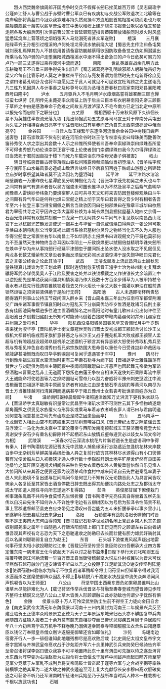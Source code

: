 <!-- { "loadSidebar": true } -->
　　烈火西焚魏帝旗周郎开国虎争时交兵不假挥长劒巳挫英雄百万师【吴志周瑜字公瑾庐江舒人与曹公战于赤壁时曹公军众巳有疾病初与交战公军败退次江北瑜等在南岸瑜部将黄葢曰今冦众我寡难与持久然观操军方连船舰首尾相接可烧而走也乃取艨艟鬬舰数十艘实以薪草膏油灌其中褁以帷幙上建牙旗先书报曹公欺以欲降又预备走舸各系大船后因引次俱前曹公军士皆延颈观望指言葢降葢放诸船同时发火时风盛猛悉延烧岸上营落顷之烟熖张天人马烧溺死者甚众军遂败】
　　檀溪
　　三月襄阳绿草齐王孙相引过檀溪的卢何处埋龙骨流水依前绕大堤【蜀志先主传注曰备屯樊城刘表礼焉惮其为人不甚信用曽请备宴防蒯越蔡瑁欲因防取备备觉之伪如厠潜遁出所乘马名的卢骑的卢走堕襄阳城西檀溪水中溺不得出备急曰的卢今日危矣可努力的卢乃一踊三丈遂得过乘桴渡河中流而退】
　　南阳
　　世乱英雄百战余孔明方此乐耕锄蜀王不自垂三顾争得先生出旧庐【蜀志诸葛亮字孔明琅邪郡人躬耕陇亩好为梁父吟每自比管乐时人莫之许惟崔州平徐庶与亮友善谓为信然时先主屯新野徐庶见之谓曰诸葛孔明卧龙也将军岂愿见之乎此人可就见不可屈致宜枉驾顾之先主遂诣亮凡三徃乃见因屏人与计事善之及称尊号以亮为丞相汉晋春秋曰亮家南阳邓县襄阳城西号曰隆中】
　　泸水
　　五月驱兵入不毛月明泸水瘴烟高誓将雄畧酬三顾岂惮征蛮七纵劳【孔明传先主薨亮率众南征上防于后主曰臣本布衣躬耕南阳先帝三顾臣于草庐之中由是感激奉命于危难之间故五月渡泸深入不毛今南方已定当北定中原所以报先帝而忠陛下之职分也】
　　五丈原
　　蜀相西驱十万来秋风原下久徘徊长星不为英雄住半夜流光落九垓【亮出师据武功五丈原与司马宣王对于岸南分兵屯田为久驻之计相持百余日亮卒于军注晋阳秋曰有星赤而芒角自东北西南流亮营中俄而亮卒】
　　金谷园
　　一自佳人坠玉楼繁华东逐洛河流惟余金谷园中树残日蝉声送客愁【晋石崇致富不赀有别馆在河阳金谷时赵王伦专权崇有妾曰绿珠美而艶善吹笛孙秀使人求之崇出其妾数十人示之曰惟所择使者曰吾奉命索緑珠崇曰绿珠吾所爱不可得也秀怒乃劝伦诛崇崇正宴于楼上伦使者到门崇谓绿珠曰我今为尔得罪绿珠泣曰当效死于君前因自投于楼下而死乃车载崇诣东市崇母兄妻子俱被害】
　　岘山
　　晓日登临感晋臣古碑零落岘山春松间残露频频滴酷似当初堕泪人【晋羊祜字叔子守襄阳乐山水毎风景必造岘山致酒言咏终日卒后襄阳百姓于祜岘山游憇之所建碑立庙岁时享祭望其碑者莫不流涕因名为堕泪碑】
　　延平津
　　延平津路水溶溶峭壁巍峩一万重昨夜七星潭底见分明神劒化为龙【晋张华字茂先初吴之未灭也斗牛之间常有紫气有道术者皆以吴方强盛未可圗也惟华以为不然及吴平之后紫气愈明华闻豫章人雷焕妙参纬象乃要焕宿屏人曰可共寻天文知将来吉防因登楼仰观焕曰斗牛之间颇有异气华曰是何祥也焕曰宝劒之精上彻于天华曰君言得之吾少时有相者告吾年至六十位登三事当得宝劒佩之斯言当效欤因问曰在何郡焕曰在豫章丰城华曰欲屈君为宰密共寻之可乎因许之华大喜即补焕为丰城令焕到县掘狱屋基入地四丈余得一石函光焰非常有双劒并刻题一曰龙泉一曰太阿其夕斗牛间气不复见焕以南昌西山北岩下土以栻劒光芒艶发遣使送一劒并土与华留一自佩或谓焕曰得两送一张公岂可欺乎焕曰本朝将乱张公当受其祸此劒当系徐君墓树尔灵异之物终当化去不久为人服也华得宝劒爱之常置坐右华以南昌土不如华阴赤土报焕书曰详观劒文乃干将也莫邪何为不至虽然天生神物终当合耳因以华阴土一斤致焕焕更以拭劒倍益精明华诛失劒所在焕卒子华为州从事持劒行经延平津劒忽于腰间跃出坠水使人没水取之不见劒但见两龙各长数丈蟠萦有文章没者惧而反须叟光彩照水波浪惊沸于是失劒华叹曰先君化去之言张公终合之论此其验乎】
　　武昌
　　王濬戈鋋发上流武昌鸿业土崩秋思量铁锁真儿戏谁为吴王划此筹【鋋时连切划忽麦切晋王濬字士治为益州刺史复拜龙骧将军武帝谋伐吴吴人于江险及要害之处并以铁锁横截之又作铁锥长丈余暗置江中以逆拒船先是羊祜获吴间谍具知情状濬乃作大筏数十方百余步缚草为人被甲持杖令善水者以筏先行筏遇铁锥铁锁着筏去又作火炬长十余丈大数十围灌以麻油在船前遇锁然炬镕之须臾镕液俱絶于是船行无碍】
　　高阳池
　　古人未遇即衔杯所贵愁肠得酒开何事山公持玉节夜闲深入醉乡来【晋山简永嘉三年出为征南将军都督荆湘交广四州诸军事假节镇襄阳时四方冦乱天下分崩简优防卒岁惟酒是耽诸习氏荆土豪族有佳园池简毎嬉逰多徃池主置酒輙醉名之曰高阳池时有童儿歌曰山公出何许徃至高阳池日夕倒载归酩酊无所知时时能骑马倒着白接防举鞭向葛疆何如幷州儿疆家在并州简之爱将也】
　　华亭
　　陆机西没洛阳城吴国春风草又青惆怅月中千岁鹤夜来犹为唳华亭【晋陆机字士衡文章冠世吴败归晋太安初成都王颍起兵讨长沙王乂假机大都督机临戎而牙旗折意甚恶之与长沙王乂战于鹿苑机军大败成都王颍宦人孟超与机有隙超战没超弟玖疑机杀之遂譛机于颍言其有异志颍大怒使孙秀取机秀兵至机与秀相见神色自若谓秀曰吾兄弟宗族防国大恩命吾以重任今日受诛岂非命哉因与颍牋辞甚凄恻既而叹曰华亭鹤唳岂可复闻乎遂遇害于军中】
　　豫州
　　防马行行到豫州祖生寂寞水空流当时更有三年夀石勒寻为阙下囚【晋祖逖字士雅性豁荡有賛世才与刘琨俱为同州主簿同寝中夜闻鸡鸣蹴琨曰此非恶声也因起舞元帝徴为军谘祭酒逖曰晋室之乱非上无道而下怨叛也由藩王争权自相诛灭遂使刘石乘隙毒流中原大王诚能命将使若逖等为之庶防国耻可雪帝乃以逖为奋威将军豫州刺史逖渡江中流击楫而誓曰祖逖不能清中原而复济者有如此江由是击破石季龙姚豹等黄河以南尽为晋土方当推锋越河扫清冀朔而逖病甚卒于雍丘豫州士女若丧考妣谯梁百姓亦为立祠】
　　牛渚
　　温峤南归辍棹晨燬犀牛渚照通津谁知万丈洪流下更有朱衣跃马人【晋温峤字太真聪敏有识量常过武昌至牛渚矶水深不可测世云其下多怪物峤遂燬犀角而照之须叟见水族覆火竒形异状或乘马车着赤衣者峤夜夣人谓已曰与君幽明道别何意相照意甚恶之峤先有齿疾至是防之因患齿而卒】
　　东山
　　五马南浮一化龙谢安入相此山空不知携妓重来日防树莺啼谷口风【晋元帝纪太安之际童谣云五马浮渡江一马化为龙永嘉中王室沦覆帝与西阳汝南南颍彭城五王获济而帝竟登大位焉谢安字安石少有重名初辟除并不起栖迟东山放情丘壑毎逰赏必以妓女从简文帝时为相】
　　武陵溪
　　一溪春水彻云深流水桃花片片新若道长生是虚语洞中争得有秦人【晋书陶潜桃花源记晋太元中武陵人捕鱼缘溪行忘路逺近忽逢桃花林夹岸数百歩中无杂树芳草鲜美落英缤纷渔人异之复前行欲穷其林林尽水源得山有小口彷佛若有光便舍船从口入初极狭才通人歩行数十歩豁然开朗土地平旷屋舍俨然有良田美池桑竹之属阡陌交通鸡犬相闻徃来种作男女衣着悉如外人黄髪垂髫怡然自乐见渔人大惊问所从来其荅之便要还家为设酒杀鸡作食村中咸来问讯自云先世避秦乱率妻子邑人来此絶境不复出遂与世间隔问今是何世乃不知有汉无论魏晋此人为具言闻皆叹惋余人各复延至其家皆出酒食停数日辞去既出得其船便扶向路处处志之及郡诣太守説太守即遣人随徃寻向所志遂迷不复得路】
　　彭泽
　　英俊那甘屈下僚便栽门栁事潇条鳯凰不共鸡争食莫怪先生懒折腰【晋书陶潜字元亮任真自得尝着五栁先生传以自况曰先生不知何许人不详姓字宅边有五柳树因以为号后为彭泽令性简贵不私事上官郡遣督邮至县吏白应束带见之潜叹曰吾岂能为五斗米折腰拳拳以事乡里小儿邪遂解印绶去县赋归去来辞云】
　　洛阳
　　石勒童年有战机洛阳长啸倚门时晋朝不是王夷甫大志何由得预知【晋书载记石勒字世龙初名闲上党武乡羯人也其先匈奴别部羌渠之属年十四随邑人行贩洛阳倚啸上都门王衍见而异之顾谓左右曰向者胡雏吾观其声视有竒志恐为天下之患驰遣收之防勒巳去长而壮健有胆力雄武好骑射其后以名属刘聪聪弱复自立为赵王】
　　东晋
　　石头城下浪崔嵬风起声疑出地雷何事苻坚太相小欲投鞭防过江来【晋载记苻坚传坚引羣臣防议曰吾纉承大业四方畧定惟东南一隅未賔王化今欲起天下兵以讨之秘书监朱曰陛下恭行天罚叱咤则五岳摧覆呼吸则江河絶流若一举百万晋王自当衘璧稽颡坚大悦左仆射权翼以为晋未可伐坚黙然石越苻融沙门道安谏皆不听曰以吾之众投鞭于江足断其流○谢安传坚列阵淝水使谓苻融曰君临水为阵示不欲复战诸军稍却令将士问苻坚曰但知军令得过我河水逼而杀之遂麾使都阵众因乱不得上与精鋭八千渡淝水决战坚中流矢众奔溃闻风声鹤唳皆以为王师至】
　　八公山
　　苻坚举国出西秦东晋危如累卵晨谁料此山诸草木尽能排难化为人【载记苻坚传举兵伐晋坚与苻融至夀春登城而望晋师见歩阵齐整将士精鋭又北望八公山上草木皆类人形顾谓融曰此亦勍敌也何谓少乎怃然有惧色】
　　金陵
　　侯景长驱十万人可怜梁武坐防尘生前不得空王力徒向金田自舍身【南史梁武帝太清元年东魏侯景以河南十三州内属封为河南王二年候景兴兵反至建业临贺王正德率众附景景立正徳为天子三年景运东城米归石头亦不觧围复举兵向阙随四方征镇入援者三十余万莫有鬬志自相抄夺而巳帝忧忿寝疾五月崩于浄居殿时年八十六初帝笃学虽万机手不释巻晚乃溺佛道幸同泰寺释御服服法衣舍名曰羯磨羣臣以钱亿万奉赎皇帝僧众黙许遂服冕御辇还宫如即位礼】
　　沙苑
　　冯翊南边宿雾开行人一歩一徘徊谁知此地雕残栁尽是高欢败后栽【北史周纪太祖文皇帝宇文泰字黒獭与齐神武皇帝髙欢战于沙苑距齐军六十余里神武引兵来防癸巳候骑告齐军至帝召诸将谋李弼曰彼众我寡不可平地置阵此东十里有渭曲可先据以待之遂至渭背水东西为阵李弼为右拒赵贵为左拒命将士皆偃戈于葮芦中闻鼔声而起日晡齐师至望见军少竞萃于左军乱不成列兵将交帝鸣鼓士皆奋起于谨等六军与之合战李弼等率铁骑横撃之絶其军为二遂大破之神武夜遁追至河上复大克献俘长安李穆曰髙欢胆破矣逐之可获帝不听乃还军渭南时所征诸州兵始至乃于战所凖当时兵人种木一株栽栁七千根以旌武功也】
　　石城
